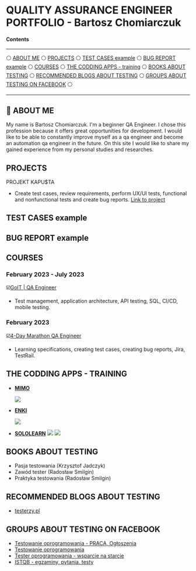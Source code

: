 # QUALITY ASSURANCE ENGINEER PORTFOLIO - Bartosz Chomiarczuk

#### Contents

-----

:white_circle: [ABOUT ME](#aboutme) :white_circle: [PROJECTS](#projects) :white_circle: [TEST CASES example](#testcases) :white_circle: [BUG REPORT example](#bugreport) :white_circle: [COURSES](#courses) :white_circle: [THE CODDING APPS - training](#apps) :white_circle: [BOOKS ABOUT TESTING](#books) :white_circle: [RECOMMENDED BLOGS ABOUT TESTING](#blogs) :white_circle: [GROUPS ABOUT TESTING ON FACEBOOK](#face) :white_circle:

-----

## <a name="aboutme">:mag_right: ABOUT ME</a>

My name is Bartosz Chomiarczuk. I'm a beginner QA Engineer. I chose this profession because it offers great opportunities for development. I would like to be able to constantly improve myself as a qa engineer and become an automation qa engineer in the future. On this site I would like to share my gained experience from my personal studies and researches.

## <a name="projects">PROJECTS</a>

PROJEKT KAPU$TA
* Create test cases, review requirements, perform UX/UI tests, functional and nonfunctional tests and create bug reports.
[Link to project](https://docs.google.com/document/d/1tgPsKs_XsN8fCc3qcjjVQEU1Y7fZTpDDOVM8Pz4o55c/edit?usp=sharing)

## <a name="testcases">TEST CASES example</a>

## <a name="bugreport">BUG REPORT example</a>

## <a name="courses">COURSES</a>

### February 2023 - July 2023

☑️<a href="https://goit.global/pl/courses/qa/"  target="_blank">GoIT | QA Engineer</a>
* Test management, application architecture, API testing, SQL, CI/CD, mobile testing.

### February 2023

☑️<a href="https://qa.m.goit.global/pl/"  target="_blank">4-Day Marathon QA Engineer<a/>
* Learning specifications, creating test cases, creating bug reports, Jira, TestRail.

## <a name="apps">THE CODDING APPS - TRAINING</a>

- [**MIMO**](https://mimo.org/) 

  ![](https://img.shields.io/badge/SQL-4479A1?style=for-the-badge&logoColor=white&logo=sqlite)

- [**ENKI**](https://www.enki.com/) 

  ![](https://img.shields.io/badge/GIT-F05032?style=for-the-badge&logoColor=white&logo=git)

- [**SOLOLEARN**](https://www.sololearn.com/?v=2) 
  ![](https://img.shields.io/badge/HTML-E34F26?style=for-the-badge&logoColor=white&logo=html5) ![](https://img.shields.io/badge/CSS-1572B6?style=for-the-badge&logoColor=white&logo=css3)

## <a name="books">BOOKS ABOUT TESTING</a>

* Pasja testowania (Krzysztof Jadczyk)
* Zawód tester (Radosław Smilgin)
* Praktyka testowania (Radosław Smilgin)
 
## <a name="blogs">RECOMMENDED BLOGS ABOUT TESTING</a>

* [testerzy.pl](https://testerzy.pl/)

## <a name="face">GROUPS ABOUT TESTING ON FACEBOOK</a>

* [Testowanie oprogramowania - PRACA, Ogłoszenia](https://www.facebook.com/groups/testowanieoprogramowaniapraca)
* [Testowanie oprogramowania](https://www.facebook.com/groups/TestowanieOprogramowania)
* [Tester oprogramowania - wsparcie na starcie](https://www.facebook.com/groups/testeroprogramowania)
* [ISTQB - egzaminy, pytania, testy](https://www.facebook.com/groups/194288250951242)
